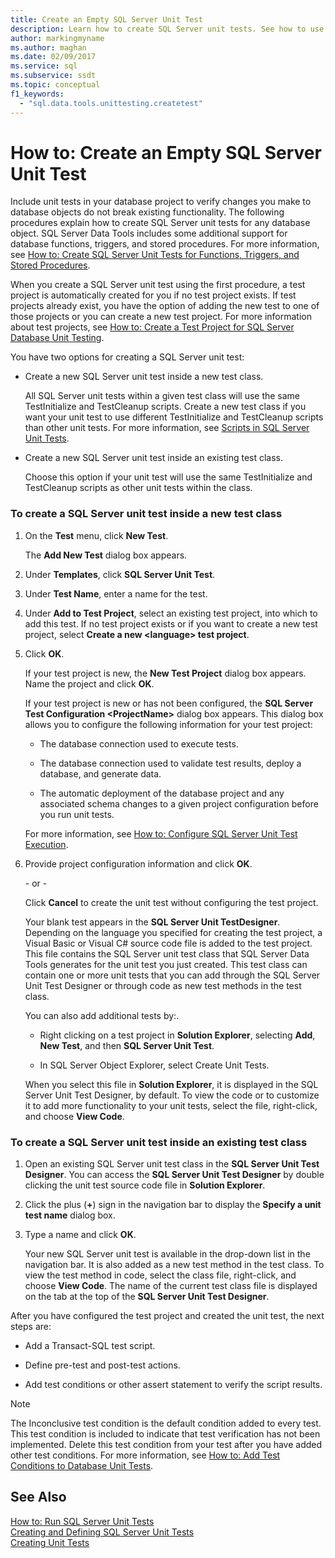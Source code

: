 ```yaml
---
title: Create an Empty SQL Server Unit Test
description: Learn how to create SQL Server unit tests. See how to use the same TestInitialize and TestCleanup scripts that other tests use and how to use different scripts.
author: markingmyname
ms.author: maghan
ms.date: 02/09/2017
ms.service: sql
ms.subservice: ssdt
ms.topic: conceptual
f1_keywords:
  - "sql.data.tools.unittesting.createtest"
---
```


# How to: Create an Empty SQL Server Unit Test

Include unit tests in your database project to verify changes you make to database objects do not break existing functionality. The following procedures explain how to create SQL Server unit tests for any database object. SQL Server Data Tools includes some additional support for database functions, triggers, and stored procedures. For more information, see [How to: Create SQL Server Unit Tests for Functions, Triggers, and Stored Procedures](../ssdt/how-to-create-unit-tests-for-functions-triggers-stored-procedures.md).  
  
When you create a SQL Server unit test using the first procedure, a test project is automatically created for you if no test project exists. If test projects already exist, you have the option of adding the new test to one of those projects or you can create a new test project. For more information about test projects, see [How to: Create a Test Project for SQL Server Database Unit Testing](../ssdt/how-to-create-a-test-project-for-sql-server-database-unit-testing.md).  
  
You have two options for creating a SQL Server unit test:  
  
-   Create a new SQL Server unit test inside a new test class.  
  
    All SQL Server unit tests within a given test class will use the same TestInitialize and TestCleanup scripts. Create a new test class if you want your unit test to use different TestInitialize and TestCleanup scripts than other unit tests. For more information, see [Scripts in SQL Server Unit Tests](../ssdt/scripts-in-sql-server-unit-tests.md).  
  
-   Create a new SQL Server unit test inside an existing test class.  
  
    Choose this option if your unit test will use the same TestInitialize and TestCleanup scripts as other unit tests within the class.  
  
### To create a SQL Server unit test inside a new test class  
  
1.  On the **Test** menu, click **New Test**.  
  
    The **Add New Test** dialog box appears.  
  
2.  Under **Templates**, click **SQL Server Unit Test**.  
  
3.  Under **Test Name**, enter a name for the test.  
  
4.  Under **Add to Test Project**, select an existing test project, into which to add this test. If no test project exists or if you want to create a new test project, select **Create a new \<language\> test project**.  
  
5.  Click **OK**.  
  
    If your test project is new, the **New Test Project** dialog box appears. Name the project and click **OK**.  
  
    If your test project is new or has not been configured, the **SQL Server Test Configuration \<ProjectName\>** dialog box appears. This dialog box allows you to configure the following information for your test project:  
  
    -   The database connection used to execute tests.  
  
    -   The database connection used to validate test results, deploy a database, and generate data.  
  
    -   The automatic deployment of the database project and any associated schema changes to a given project configuration before you run unit tests.  
  
    For more information, see [How to: Configure SQL Server Unit Test Execution](../ssdt/how-to-configure-sql-server-unit-test-execution.md).  
  
6.  Provide project configuration information and click **OK**.  
  
    \- or -  
  
    Click **Cancel** to create the unit test without configuring the test project.  
  
    Your blank test appears in the **SQL Server Unit TestDesigner**. Depending on the language you specified for creating the test project, a Visual Basic or Visual C\# source code file is added to the test project. This file contains the SQL Server unit test class that SQL Server Data Tools generates for the unit test you just created. This test class can contain one or more unit tests that you can add through the SQL Server Unit Test Designer or through code as new test methods in the test class.  
  
    You can also add additional tests by:.  
  
    -   Right clicking on a test project in **Solution Explorer**, selecting **Add**, **New Test**, and then **SQL Server Unit Test**.  
  
    -   In SQL Server Object Explorer, select Create Unit Tests.  
  
    When you select this file in **Solution Explorer**, it is displayed in the SQL Server Unit Test Designer, by default. To view the code or to customize it to add more functionality to your unit tests, select the file, right-click, and choose **View Code**.  
  
### To create a SQL Server unit test inside an existing test class  
  
1.  Open an existing SQL Server unit test class in the **SQL Server Unit Test Designer**. You can access the **SQL Server Unit Test Designer** by double clicking the unit test source code file in **Solution Explorer**.  
  
2.  Click the plus (**+**) sign in the navigation bar to display the **Specify a unit test name** dialog box.  
  
3.  Type a name and click **OK**.  
  
    Your new SQL Server unit test is available in the drop-down list in the navigation bar. It is also added as a new test method in the test class. To view the test method in code, select the class file, right-click, and choose **View Code**. The name of the current test class file is displayed on the tab at the top of the **SQL Server Unit Test Designer**.  
  
After you have configured the test project and created the unit test, the next steps are:  
  
-   Add a Transact\-SQL test script.  
  
-   Define pre-test and post-test actions.  
  
-   Add test conditions or other assert statement to verify the script results.  
  
> [!NOTE]  
> The Inconclusive test condition is the default condition added to every test. This test condition is included to indicate that test verification has not been implemented. Delete this test condition from your test after you have added other test conditions. For more information, see [How to: Add Test Conditions to Database Unit Tests](/previous-versions/visualstudio/visual-studio-2010/aa833242(v=vs.100)).  
  
## See Also  
[How to: Run SQL Server Unit Tests](../ssdt/how-to-run-sql-server-unit-tests.md)  
[Creating and Defining SQL Server Unit Tests](../ssdt/creating-and-defining-sql-server-unit-tests.md)  
[Creating Unit Tests](/previous-versions/visualstudio/visual-studio-2008/ms182523(v=vs.90))  
